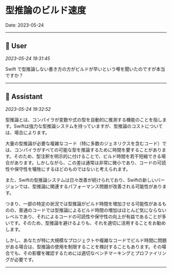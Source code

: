 # 型推論のビルド速度

Date: 2023-05-24

---

## 👤 User
*2023-05-24 19:31:45*

Swift で型推論しない書き方の方がビルドが早いという噂を聞いたのですが本当ですか？

---

## 🤖 Assistant
*2023-05-24 19:32:52*

型推論とは、コンパイラが変数や式の型を自動的に推測する機能のことを指します。Swiftは強力な型推論システムを持っていますが、型推論のコストについては、場合によります。

大量の型推論が必要な複雑なコード（特に多数のジェネリクスを含むコード）では、コンパイラがすべての可能な型を推論するために時間を要することがあります。そのため、型注釈を明示的に付けることで、ビルド時間を若干短縮できる場合があります。しかしながら、この差は通常は非常に微小であり、コードの可読性や保守性を犠牲にするほどのものではないと考えられます。

また、Swiftの型推論システムは日々改善が続けられており、Swiftの新しいバージョンでは、型推論に関連するパフォーマンス問題が改善される可能性があります。

つまり、一部の特定の状況では型推論がビルド時間を増加させる可能性があるものの、普通のコードでは型推論によるビルド時間の増加はほとんど気にならないレベルであり、それによるコードの可読性や保守性の向上が有益であることが多いです。そのため、型推論を避けるよりも、それを適切に活用することをお勧めします。

しかし、あなたが特に大規模なプロジェクトや複雑なコードでビルド時間に問題がある場合は、型推論の使用を制限することを検討することもあります。その場合でも、その影響を確認するためには適切なベンチマーキングとプロファイリングが必要です。

---
